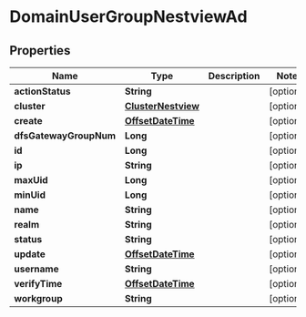 # DomainUserGroupNestviewAd

## Properties
Name | Type | Description | Notes
------------ | ------------- | ------------- | -------------
**actionStatus** | **String** |  |  [optional]
**cluster** | [**ClusterNestview**](ClusterNestview.md) |  |  [optional]
**create** | [**OffsetDateTime**](OffsetDateTime.md) |  |  [optional]
**dfsGatewayGroupNum** | **Long** |  |  [optional]
**id** | **Long** |  |  [optional]
**ip** | **String** |  |  [optional]
**maxUid** | **Long** |  |  [optional]
**minUid** | **Long** |  |  [optional]
**name** | **String** |  |  [optional]
**realm** | **String** |  |  [optional]
**status** | **String** |  |  [optional]
**update** | [**OffsetDateTime**](OffsetDateTime.md) |  |  [optional]
**username** | **String** |  |  [optional]
**verifyTime** | [**OffsetDateTime**](OffsetDateTime.md) |  |  [optional]
**workgroup** | **String** |  |  [optional]
